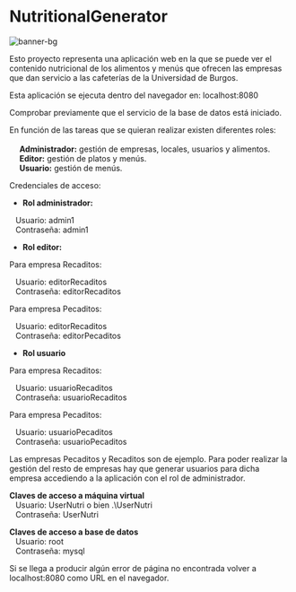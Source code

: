 # NutritionalGenerator

![banner-bg](https://user-images.githubusercontent.com/84924718/154328112-aebbf957-1d71-4f91-93ba-bc88e80a4748.PNG)

Esto proyecto representa una aplicación web en la que se puede ver el contenido nutricional de los alimentos y menús que ofrecen las empresas que dan servicio a las cafeterías de la Universidad de Burgos.

Esta aplicación se ejecuta dentro del navegador en: localhost:8080

Comprobar previamente que el servicio de la base de datos está iniciado.

En función de las tareas que se quieran realizar existen diferentes roles: <br /> <br />
&ensp;&ensp; **Administrador:** gestión de empresas, locales, usuarios y alimentos. <br />
&ensp;&ensp; **Editor:** gestión de platos y menús. <br />
&ensp;&ensp; **Usuario:** gestión de menús. <br />

Credenciales de acceso:
  - **Rol administrador:** <br />
  
 &ensp;     Usuario:  admin1 <br />
 &ensp;     Contraseña: admin1 <br />
      
  - **Rol editor:** <br />
  
Para empresa Recaditos:  <br />

&ensp;      Usuario:  editorRecaditos <br />
&ensp;      Contraseña: editorRecaditos <br />

Para empresa Pecaditos:  <br />

&ensp;      Usuario:  editorRecaditos <br />
&ensp;      Contraseña: editorPecaditos <br />
      
  - **Rol usuario** <br />
  
Para empresa Recaditos:  <br />

&ensp;      Usuario:  usuarioRecaditos <br />
&ensp;      Contraseña: usuarioRecaditos <br />

Para empresa Pecaditos:  <br />

&ensp;      Usuario:  usuarioPecaditos <br />
&ensp;      Contraseña: usuarioPecaditos <br />

Las empresas Pecaditos y Recaditos son de ejemplo. Para poder realizar la gestión del resto de empresas hay que generar usuarios para dicha empresa accediendo a la aplicación con el rol de administrador.

**Claves de acceso a máquina virtual** <br />
&ensp; Usuario: UserNutri o bien .\UserNutri<br />
&ensp; Contraseña: UserNutri <br />

**Claves de acceso a base de datos** <br />
&ensp; Usuario: root <br />
&ensp; Contraseña: mysql <br />

Si se llega a producir algún error de página no encontrada volver a localhost:8080 como URL en el navegador.
